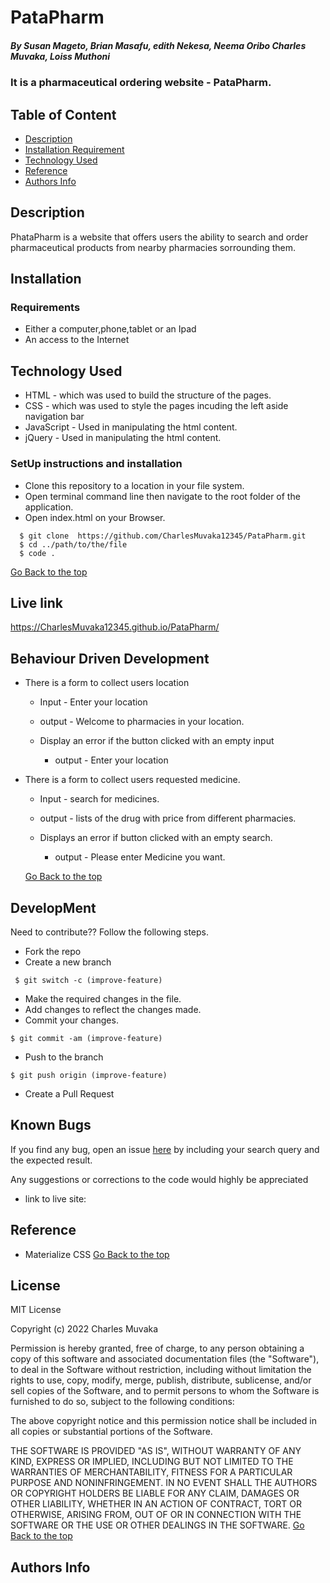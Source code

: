 # PataPharm
 ##### By Susan Mageto, Brian Masafu, edith Nekesa, Neema Oribo Charles Muvaka, Loiss Muthoni
 ### It is a pharmaceutical ordering website - PataPharm.
 ## Table of Content
 + [Description](#description)
 + [Installation Requirement](#Installation)
 + [Technology Used](#technology-used)
 + [Reference](#reference)
 + [Authors Info](#author-Info)
 ## Description
 <p>PhataPharm is a website that offers users the ability to search and order pharmaceutical products from nearby pharmacies sorrounding them.</p>
 
 ## Installation
 ### Requirements
 * Either a computer,phone,tablet or an Ipad
 * An access to the Internet
 ## Technology Used
 * HTML - which was used to build the structure of the pages.
 * CSS - which was used to style the pages incuding the left aside navigation bar
 * JavaScript - Used in manipulating the html content.
  * jQuery - Used in manipulating the html content.
 ### SetUp instructions and installation
 * Clone this repository to a location in your file system.
 * Open terminal command line then navigate to the root folder of the application. 
 * Open index.html on your Browser.
  ```
    $ git clone  https://github.com/CharlesMuvaka12345/PataPharm.git
    $ cd ../path/to/the/file
    $ code .
   ```
   [Go Back to the top](#PataPharm)
   
 ## Live link
 https://CharlesMuvaka12345.github.io/PataPharm/
   
 ## Behaviour Driven Development
 * There is a form to collect users location
   * Input - Enter your location
   * output - Welcome to pharmacies in your location.

   * Display an error if the button clicked with an empty input
     * output - Enter your location

 * There is a form to collect users requested medicine.
   * Input - search for medicines.
   * output - lists of the drug with price from different pharmacies.

   * Displays an error if button clicked with an empty search.
     * output - Please enter Medicine you want.
     
 

   [Go Back to the top](#PataPharm)
 ## DevelopMent
 <p> Need to contribute?? Follow the following steps.</p>

 * Fork the repo
 * Create a new branch 
 ```
  $ git switch -c (improve-feature)
  ```
 * Make the required changes in the file.
 * Add changes to reflect the changes made.
 * Commit your changes.
  ```
  $ git commit -am (improve-feature)
  ```
 * Push to the branch
  ```
  $ git push origin (improve-feature)
   ```
 * Create a Pull Request

 ## Known Bugs
 <p>If you find any bug, open an issue <a href="https://github.com/CharlesMuvaka12345/PataPharm/issues">here</a> by including your search query and the expected result.</p>
 <p>Any suggestions or corrections to the code would highly be appreciated</p>

  * link to live site: 

 ## Reference
 * Materialize CSS
 [Go Back to the top](#PataPharm)

  ## License 
 MIT License

Copyright (c) 2022 Charles Muvaka

Permission is hereby granted, free of charge, to any person obtaining a copy
of this software and associated documentation files (the "Software"), to deal
in the Software without restriction, including without limitation the rights
to use, copy, modify, merge, publish, distribute, sublicense, and/or sell
copies of the Software, and to permit persons to whom the Software is
furnished to do so, subject to the following conditions:

The above copyright notice and this permission notice shall be included in all
copies or substantial portions of the Software.

THE SOFTWARE IS PROVIDED "AS IS", WITHOUT WARRANTY OF ANY KIND, EXPRESS OR
IMPLIED, INCLUDING BUT NOT LIMITED TO THE WARRANTIES OF MERCHANTABILITY,
FITNESS FOR A PARTICULAR PURPOSE AND NONINFRINGEMENT. IN NO EVENT SHALL THE
AUTHORS OR COPYRIGHT HOLDERS BE LIABLE FOR ANY CLAIM, DAMAGES OR OTHER
LIABILITY, WHETHER IN AN ACTION OF CONTRACT, TORT OR OTHERWISE, ARISING FROM,
OUT OF OR IN CONNECTION WITH THE SOFTWARE OR THE USE OR OTHER DEALINGS IN THE
SOFTWARE.
[Go Back to the top](#PataPharm)
 ## Authors Info
